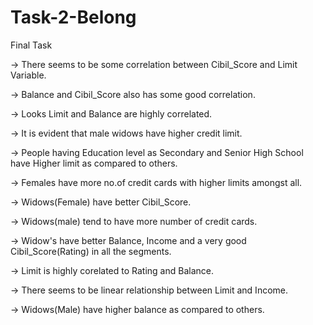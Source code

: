 # Task-2-Belong
Final Task

-> There seems to be some correlation between Cibil_Score and Limit Variable.

-> Balance and Cibil_Score also has some good correlation.

-> Looks Limit and Balance are highly correlated.

-> It is evident that male widows have higher credit limit.

-> People having Education level as Secondary and Senior High School have Higher limit as compared to others.

-> Females have more no.of credit cards with higher limits amongst all.

-> Widows(Female) have better Cibil_Score.

-> Widows(male) tend to have more number of credit cards.

-> Widow's have better Balance, Income and a very good Cibil_Score(Rating) in all the segments.

-> Limit is highly corelated to Rating and Balance.

-> There seems to be linear relationship between Limit and Income.

-> Widows(Male) have higher balance as compared to others.
